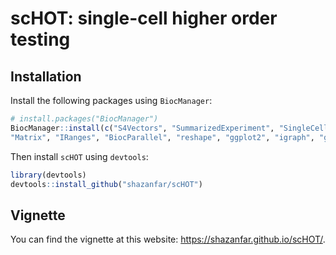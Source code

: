 # scHOT: single-cell higher order testing



## Installation


Install the following packages using `BiocManager`:

```r
# install.packages("BiocManager")
BiocManager::install(c("S4Vectors", "SummarizedExperiment", "SingleCellExperiment", 
"Matrix", "IRanges", "BiocParallel", "reshape", "ggplot2", "igraph", "grDevices", "ggforce"))
```

    
    
Then install `scHOT` using `devtools`:

```r
library(devtools)
devtools::install_github("shazanfar/scHOT")
```


## Vignette

You can find the vignette at this website: https://shazanfar.github.io/scHOT/.





